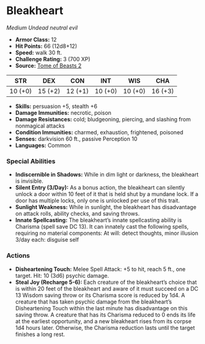# Bleakheart

*Medium* *Undead* *neutral evil*

- **Armor Class:** 12
- **Hit Points:** 66 (12d8+12)
- **Speed:** walk 30 ft.
- **Challenge Rating:** 3 (700 XP)
- **Source:** [Tome of Beasts 2](https://koboldpress.com/kpstore/product/tome-of-beasts-2-for-5th-edition/)

| STR | DEX | CON | INT | WIS | CHA |
| --- | --- | --- | --- | --- | --- |
| 10 (+0) | 15 (+2) | 12 (+1) | 10 (+0) | 10 (+0) | 16 (+3) |

- **Skills:** persuasion +5, stealth +6
- **Damage Immunities:** necrotic, poison
- **Damage Resistances:** cold; bludgeoning, piercing, and slashing from nonmagical attacks
- **Condition Immunities:** charmed, exhaustion, frightened, poisoned
- **Senses:** darkvision 60 ft., passive Perception 10
- **Languages:** Common
### Special Abilities
- **Indiscernible in Shadows:** While in dim light or darkness, the bleakheart is invisible.
- **Silent Entry (3/Day):** As a bonus action, the bleakheart can silently unlock a door within 10 feet of it that is held shut by a mundane lock. If a door has multiple locks, only one is unlocked per use of this trait.
- **Sunlight Weakness:** While in sunlight, the bleakheart has disadvantage on attack rolls, ability checks, and saving throws.
- **Innate Spellcasting:** The bleakheart’s innate spellcasting ability is Charisma (spell save DC 13). It can innately cast the following spells, requiring no material components: At will: detect thoughts, minor illusion 3/day each: disguise self
### Actions
- **Disheartening Touch:** Melee Spell Attack: +5 to hit, reach 5 ft., one target. Hit: 10 (3d6) psychic damage.
- **Steal Joy (Recharge 5-6):** Each creature of the bleakheart’s choice that is within 20 feet of the bleakheart and aware of it must succeed on a DC 13 Wisdom saving throw or its Charisma score is reduced by 1d4. A creature that has taken psychic damage from the bleakheart’s Disheartening Touch within the last minute has disadvantage on this saving throw. A creature that has its Charisma reduced to 0 ends its life at the earliest opportunity, and a new bleakheart rises from its corpse 1d4 hours later. Otherwise, the Charisma reduction lasts until the target finishes a long rest.
